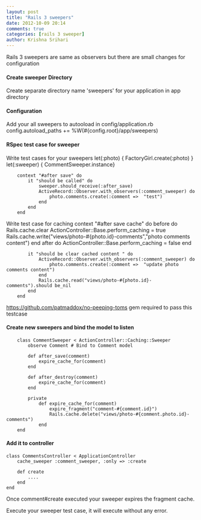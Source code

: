 ```yaml
---
layout: post
title: "Rails 3 sweepers"
date: 2012-10-09 20:14
comments: true
categories: [rails 3 sweeper]
author: Krishna Srihari
---
```


Rails 3 sweepers are same as observers but there are small changes for configuration

#### Create sweeper Directory
Create separate directory name 'sweepers' for your application in app directory

#### Configuration
Add your all sweepers to autooload in config/application.rb
    config.autoload_paths += %W(#{config.root}/app/sweepers)

#### RSpec test case for sweeper
Write test cases for your sweepers 
  	let(:photo) { FactoryGirl.create(:photo) }
		let(:sweeper) { CommentSweeper.instance}
	
		context "#after save" do
			it "should be called" do
				sweeper.should_receive(:after_save)
				ActiveRecord::Observer.with_observers(:comment_sweeper) do			
					photo.comments.create(:comment =>  "test")
				end			
			end		
		end

Write test case for caching
		context "#after save cache" do
			before do
				Rails.cache.clear
				ActionController::Base.perform_caching = true
				Rails.cache.write("views/photo-#{photo.id}-comments","photo comments content")
			end
			after do
				ActionController::Base.perform_caching = false
			end
			
			it "should be clear cached content " do			
				ActiveRecord::Observer.with_observers(:comment_sweeper) do			
					photo.comments.create(:comment =>  "update photo comments content")
				end
				Rails.cache.read("views/photo-#{photo.id}-comments").should be_nil
			end		
		end


<https://github.com/patmaddox/no-peeping-toms> gem required to pass this testcase

#### Create new sweepers and bind the model to listen
		class CommentSweeper < ActionController::Caching::Sweeper
			observe Comment # Bind to Comment model
			
			def after_save(comment)
				expire_cache_for(comment)
			end
		
			def after_destroy(comment)
				expire_cache_for(comment)
			end
			
			private			
				def expire_cache_for(comment)
					expire_fragment("comment-#{comment.id}")
					Rails.cache.delete("views/photo-#{comment.photo.id}-comments")					
				end
		end

#### Add it to controller
    class CommentsController < ApplicationController
    	cache_sweeper :comment_sweeper, :only => :create
    	
    	def create
    		....
    	end
    end
    
Once comment#create executed your sweeper expires the fragment cache.
    
Execute your sweeper test case, it will execute without any error. 		


